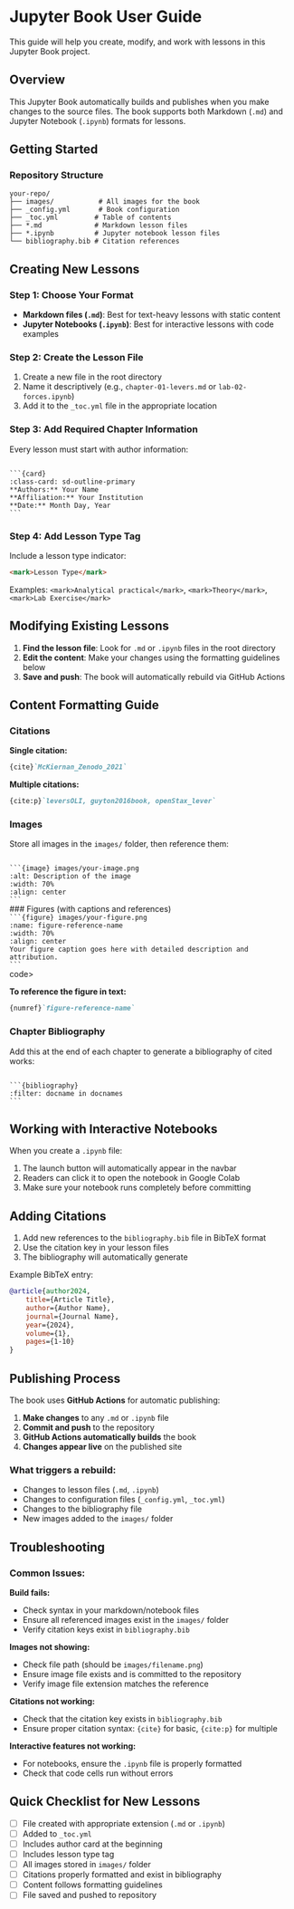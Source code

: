 # Jupyter Book User Guide

This guide will help you create, modify, and work with lessons in this Jupyter Book project.

## Overview

This Jupyter Book automatically builds and publishes when you make changes to the source files. The book supports both Markdown (`.md`) and Jupyter Notebook (`.ipynb`) formats for lessons.

## Getting Started

### Repository Structure
```
your-repo/
├── images/           # All images for the book
├── _config.yml       # Book configuration
├── _toc.yml         # Table of contents
├── *.md             # Markdown lesson files
├── *.ipynb          # Jupyter notebook lesson files
└── bibliography.bib # Citation references
```

## Creating New Lessons

### Step 1: Choose Your Format
- **Markdown files (`.md`)**: Best for text-heavy lessons with static content
- **Jupyter Notebooks (`.ipynb`)**: Best for interactive lessons with code examples

### Step 2: Create the Lesson File
1. Create a new file in the root directory
2. Name it descriptively (e.g., `chapter-01-levers.md` or `lab-02-forces.ipynb`)
3. Add it to the `_toc.yml` file in the appropriate location

### Step 3: Add Required Chapter Information
Every lesson must start with author information:

<code>
```{card}
:class-card: sd-outline-primary
**Authors:** Your Name    
**Affiliation:** Your Institution   
**Date:** Month Day, Year
```
</code>

### Step 4: Add Lesson Type Tag
Include a lesson type indicator:
```markdown
<mark>Lesson Type</mark>
```
Examples: `<mark>Analytical practical</mark>`, `<mark>Theory</mark>`, `<mark>Lab Exercise</mark>`

## Modifying Existing Lessons

1. **Find the lesson file**: Look for `.md` or `.ipynb` files in the root directory
2. **Edit the content**: Make your changes using the formatting guidelines below
3. **Save and push**: The book will automatically rebuild via GitHub Actions

## Content Formatting Guide

### Citations

**Single citation:**
```markdown
{cite}`McKiernan_Zenodo_2021`
```

**Multiple citations:**
```markdown
{cite:p}`leversOLI, guyton2016book, openStax_lever`
```

### Images

Store all images in the `images/` folder, then reference them:

<code>
```{image} images/your-image.png
:alt: Description of the image
:width: 70%
:align: center
```
</code>
### Figures (with captions and references)

<code>
```{figure} images/your-figure.png
:name: figure-reference-name
:width: 70%
:align: center
Your figure caption goes here with detailed description and attribution.
```
</code>code>

**To reference the figure in text:**
```markdown
{numref}`figure-reference-name`
```

### Chapter Bibliography

Add this at the end of each chapter to generate a bibliography of cited works:

<code>
```{bibliography}
:filter: docname in docnames
```
</code>

## Working with Interactive Notebooks

When you create a `.ipynb` file:
1. The launch button will automatically appear in the navbar
2. Readers can click it to open the notebook in Google Colab
3. Make sure your notebook runs completely before committing


## Adding Citations

1. Add new references to the `bibliography.bib` file in BibTeX format
2. Use the citation key in your lesson files
3. The bibliography will automatically generate

Example BibTeX entry:
```bibtex
@article{author2024,
    title={Article Title},
    author={Author Name},
    journal={Journal Name},
    year={2024},
    volume={1},
    pages={1-10}
}
```

## Publishing Process

The book uses **GitHub Actions** for automatic publishing:

1. **Make changes** to any `.md` or `.ipynb` file
2. **Commit and push** to the repository
3. **GitHub Actions automatically builds** the book
4. **Changes appear live** on the published site

### What triggers a rebuild:
- Changes to lesson files (`.md`, `.ipynb`)
- Changes to configuration files (`_config.yml`, `_toc.yml`)
- Changes to the bibliography file
- New images added to the `images/` folder

## Troubleshooting

### Common Issues:

**Build fails:**
- Check syntax in your markdown/notebook files
- Ensure all referenced images exist in the `images/` folder
- Verify citation keys exist in `bibliography.bib`

**Images not showing:**
- Check file path (should be `images/filename.png`)
- Ensure image file exists and is committed to the repository
- Verify image file extension matches the reference

**Citations not working:**
- Check that the citation key exists in `bibliography.bib`
- Ensure proper citation syntax: `{cite}` for basic, `{cite:p}` for multiple

**Interactive features not working:**
- For notebooks, ensure the `.ipynb` file is properly formatted
- Check that code cells run without errors

## Quick Checklist for New Lessons

- [ ] File created with appropriate extension (`.md` or `.ipynb`)
- [ ] Added to `_toc.yml`
- [ ] Includes author card at the beginning
- [ ] Includes lesson type tag
- [ ] All images stored in `images/` folder
- [ ] Citations properly formatted and exist in bibliography
- [ ] Content follows formatting guidelines
- [ ] File saved and pushed to repository

